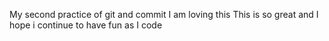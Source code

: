 My second practice of git and commit
I am loving this
This is so great and I hope i continue to have fun as I code
